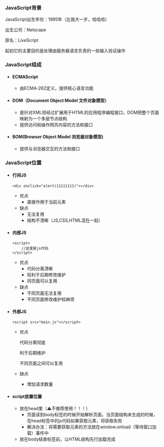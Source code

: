 ### JavaScript背景

JavaScript出生年份：1995年（比我大一岁，哈哈哈）

出生公司：Netscape

原名：LiveScript

起初它的主要目的是处理由服务器语言负责的一些输入验证操作

### JavaScript组成

- #### ECMAScript

  - 由ECMA-262定义，提供核心语言功能

- #### DOM（Document Object Model 文件对象模型）

  - 是针对XML但经过扩展用于HTML的应用程序编程接口，DOM把整个页面映射为一个多层节点结构
  - 提供访问和操作网页内容的方法和接口

- #### BOM(Browser Object Model 浏览器对象模型)

  - 提供与浏览器交互的方法和接口

### JavaScript位置

* #### 行间JS
    
	```
	<div onclick="alert(11111111)"></div>
   ```
	
	* 优点
		* 直接作用于当前元素
	* 缺点
		* 无法复用
		* 结构不清晰（JS,CSS,HTML混在一起）
	
* #### 内部JS
	```
	<script>
		//这里是js代码
	</script>
	```
	* 优点
		* 代码分离清晰
		* 较利于后期修改维护
		* 同页面可以复用
	* 缺点
		* 不同页面无法复用
		* 不同页面修改维护较麻烦
	
* #### 外部JS

    ```
    <script src="main.js"></script>
    ```
    * 优点
    	
    	代码分离彻底
    	
    	利于后期维护
    	
    	不同页面之间可以复用
    * 缺点
    	
    	* 增加请求数量

- ####  script放置位置

  - 放在head里（⚠️不推荐使用！！！）
    - 页面读到body标签的时候开始解析页面，当页面结构未生成的时候，在head标签中的js代码如果获取元素，将获取失败
    - 解决办法：将需要获取元素的方法放在window.onload（等待窗口加载）事件中
  - 放在body结束标签前，让HTML结构先行加载完成





